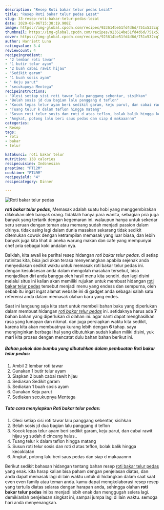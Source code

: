 ```yaml
---
description: "Resep Roti bakar telur pedas Lezat"
title: "Resep Roti bakar telur pedas Lezat"
slug: 33-resep-roti-bakar-telur-pedas-lezat
date: 2020-08-06T15:38:19.908Z
image: https://img-global.cpcdn.com/recipes/923614be51fd4d6d/751x532cq70/roti-bakar-telur-pedas-foto-resep-utama.jpg
thumbnail: https://img-global.cpcdn.com/recipes/923614be51fd4d6d/751x532cq70/roti-bakar-telur-pedas-foto-resep-utama.jpg
cover: https://img-global.cpcdn.com/recipes/923614be51fd4d6d/751x532cq70/roti-bakar-telur-pedas-foto-resep-utama.jpg
author: Harriett Luna
ratingvalue: 3.4
reviewcount: 4
recipeingredient:
- "2 lembar roti tawar"
- "1 butir telur ayam"
- "2 buah cabai rawit hijau"
- "Sedikit garam"
- "1 buah sosis ayam"
- " Keju parut"
- "secukupnya Mentega"
recipeinstructions:
- "Olesi setiap sisi roti tawar lalu panggang sebentar, sisihkan"
- "Belah sosis jd dua bagian lalu panggang d teflon"
- "Kocok lepas telur ayam beri sedikit garam, keju parut, dan cabai rawit hijau yg sudah d cincang halus.."
- "Tuang telur k dalam teflon hingga matang"
- "Susun roti telur sosis dan roti d atas teflon, bolak balik hingga kecoklatan"
- "Angkat, potong lalu beri saus pedas dan siap d makaaannn"
categories:
- Resep
tags:
- roti
- bakar
- telur

katakunci: roti bakar telur 
nutrition: 138 calories
recipecuisine: Indonesian
preptime: "PT12M"
cooktime: "PT49M"
recipeyield: "4"
recipecategory: Dinner

---
```



![Roti bakar telur pedas](https://img-global.cpcdn.com/recipes/923614be51fd4d6d/751x532cq70/roti-bakar-telur-pedas-foto-resep-utama.jpg)

<b><i>roti bakar telur pedas</i></b>, Memasak adalah suatu hobi yang menggembirakan dilakukan oleh banyak orang. tidaklah hanya para wanita, sebagian pria juga banyak yang tertarik dengan kegemaran ini. walaupun hanya untuk sekedar seru seruan dengan teman atau memang sudah menjadi passion dalam dirinya. tidak asing lagi dalam dunia masakan sekarang tidak sedikit ditemukan cowok dengan ketrampilan memasak yang luar biasa, dan lebih banyak juga kita lihat di aneka warung makan dan cafe yang mempunyai chef pria sebagai koki andalan nya.



Baiklah, kita awali ke perihal resep hidangan <i>roti bakar telur pedas</i>. di setiap rutinitas kita, bisa jadi akan terasa menyenangkan apabila sejenak anda menyediakan sedikit waktu untuk memasak roti bakar telur pedas ini. dengan kesuksesan anda dalam mengolah masakan tersebut, bisa menjadikan diri anda bangga oleh hasil menu kita sendiri. dan lagi disini melalui situs ini kalian akan memiliki rujukan untuk membuat hidangan <u>roti bakar telur pedas</u> tersebut menjadi menu yang endess dan sempurna, oleh sebab itu ingat ingat alamat website ini di gadget anda sebagai salah satu referensi anda dalam memasak olahan baru yang endes.


Saat ini langsung saja kita start untuk membeli bahan baku yang diperlukan dalam membuat hidangan <u><i>roti bakar telur pedas</i></u> ini. setidaknya harus ada <b>7</b> bahan bahan yang diperlukan di olahan ini. agar nanti dapat menghasilkan rasa yang lumayan dan nikmat. dan juga persiapkan waktu kita sedikit, karena kita akan membuatnya kurang lebih dengan <b>6</b> tahap. saya menginginkan berbagai hal yang dibutuhkan sudah kalian miliki disini, yuk mari kita proses dengan mencatat dulu bahan bahan berikut ini.

<!--inarticleads1-->

##### Bahan pokok dan bumbu yang dibutuhkan dalam pembuatan Roti bakar telur pedas:

1. Ambil 2 lembar roti tawar
1. Gunakan 1 butir telur ayam
1. Siapkan 2 buah cabai rawit hijau
1. Sediakan Sedikit garam
1. Sediakan 1 buah sosis ayam
1. Gunakan  Keju parut
1. Sediakan secukupnya Mentega




<!--inarticleads2-->

##### Tata cara menyiapkan Roti bakar telur pedas:

1. Olesi setiap sisi roti tawar lalu panggang sebentar, sisihkan
1. Belah sosis jd dua bagian lalu panggang d teflon
1. Kocok lepas telur ayam beri sedikit garam, keju parut, dan cabai rawit hijau yg sudah d cincang halus..
1. Tuang telur k dalam teflon hingga matang
1. Susun roti telur sosis dan roti d atas teflon, bolak balik hingga kecoklatan
1. Angkat, potong lalu beri saus pedas dan siap d makaaannn




Berikut sedikit bahasan hidangan tentang bahan resep <u>roti bakar telur pedas</u> yang enak. kita harap kalian bisa paham dengan penjelasan diatas, dan anda dapat memasak lagi di lain waktu untuk di hidangkan dalam saat saat even even family atau teman anda. kamu dapat mengkolaborasi resep resep yang tertulis diatas selaras dengan harapan anda, sehingga olahan <b>roti bakar telur pedas</b> ini bs menjadi lebih enak dan menggugah selera lagi. demikianlah penjelasan singkat ini, sampai jumpa lagi di lain waktu. semoga hari anda menyenangkan.
